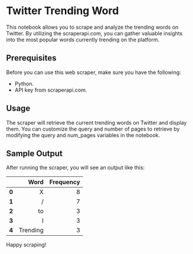 # Twitter Trending Word

This notebook allows you to scrape and analyze the trending words on Twitter. By utilizing the scraperapi.com, you can gather valuable insights into the most popular words currently trending on the platform.

## Prerequisites

Before you can use this web scraper, make sure you have the following:

* Python.
* API key from scraperapi.com.

## Usage

The scraper will retrieve the current trending words on Twitter and display them. You can customize the query and number of pages to retrieve by modifying the query and num_pages variables in the notebook.

## Sample Output

After running the scraper, you will see an output like this:

|       |      Word | Frequency |
|:------|----------:|----------:|
| **0** |         X |         8 |
| **1** |         / |         7 |
| **2** |        to |         3 |
| **3** |         I |         3 |
| **4** |  Trending |         3 |

Happy scraping!
